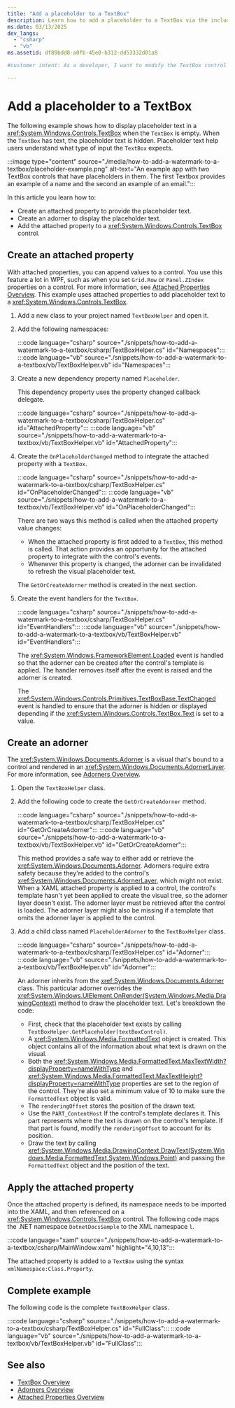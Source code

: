 ```yaml
---
title: "Add a placeholder to a TextBox"
description: Learn how to add a placeholder to a TextBox via the included code examples in XAML, C#, and Visual Basic.
ms.date: 03/13/2025
dev_langs: 
  - "csharp"
  - "vb"
ms.assetid: df89bdd8-a0fb-45e0-b312-dd53332d01a8

#customer intent: As a developer, I want to modify the TextBox control to display information that helps a user understand what type of input is required.

---
```

# Add a placeholder to a TextBox

The following example shows how to display placeholder text in a <xref:System.Windows.Controls.TextBox> when the `TextBox` is empty. When the `TextBox` has text, the placeholder text is hidden. Placeholder text help users understand what type of input the `TextBox` expects.

:::image type="content" source="./media/how-to-add-a-watermark-to-a-textbox/placeholder-example.png" alt-text="An example app with two TextBox controls that have placeholders in them. The first Textbox provides an example of a name and the second an example of an email.":::

In this article you learn how to:

- Create an attached property to provide the placeholder text.
- Create an adorner to display the placeholder text.
- Add the attached property to a <xref:System.Windows.Controls.TextBox> control.

## Create an attached property

With attached properties, you can append values to a control. You use this feature a lot in WPF, such as when you set `Grid.Row` or `Panel.ZIndex` properties on a control. For more information, see [Attached Properties Overview](../advanced/attached-properties-overview.md). This example uses attached properties to add placeholder text to a <xref:System.Windows.Controls.TextBox>.

01. Add a new class to your project named `TextBoxHelper` and open it.
01. Add the following namespaces:

    :::code language="csharp" source="./snippets/how-to-add-a-watermark-to-a-textbox/csharp/TextBoxHelper.cs" id="Namespaces":::
    :::code language="vb" source="./snippets/how-to-add-a-watermark-to-a-textbox/vb/TextBoxHelper.vb" id="Namespaces":::

01. Create a new dependency property named `Placeholder`.

    This dependency property uses the property changed callback delegate.

    :::code language="csharp" source="./snippets/how-to-add-a-watermark-to-a-textbox/csharp/TextBoxHelper.cs" id="AttachedProperty":::
    :::code language="vb" source="./snippets/how-to-add-a-watermark-to-a-textbox/vb/TextBoxHelper.vb" id="AttachedProperty":::

01. Create the `OnPlaceholderChanged` method to integrate the attached property with a `TextBox`.

    :::code language="csharp" source="./snippets/how-to-add-a-watermark-to-a-textbox/csharp/TextBoxHelper.cs" id="OnPlaceholderChanged":::
    :::code language="vb" source="./snippets/how-to-add-a-watermark-to-a-textbox/vb/TextBoxHelper.vb" id="OnPlaceholderChanged":::

    There are two ways this method is called when the attached property value changes:

    - When the attached property is first added to a `TextBox`, this method is called. That action provides an opportunity for the attached property to integrate with the control's events.
    - Whenever this property is changed, the adorner can be invalidated to refresh the visual placeholder text.

    The `GetOrCreateAdorner` method is created in the next section.

01. Create the event handlers for the `TextBox`.

    :::code language="csharp" source="./snippets/how-to-add-a-watermark-to-a-textbox/csharp/TextBoxHelper.cs" id="EventHandlers":::
    :::code language="vb" source="./snippets/how-to-add-a-watermark-to-a-textbox/vb/TextBoxHelper.vb" id="EventHandlers":::

    The <xref:System.Windows.FrameworkElement.Loaded> event is handled so that the adorner can be created after the control's template is applied. The handler removes itself after the event is raised and the adorner is created.

    The <xref:System.Windows.Controls.Primitives.TextBoxBase.TextChanged> event is handled to ensure that the adorner is hidden or displayed depending if the <xref:System.Windows.Controls.TextBox.Text> is set to a value.

## Create an adorner

The <xref:System.Windows.Documents.Adorner> is a visual that's bound to a control and rendered in an <xref:System.Windows.Documents.AdornerLayer>. For more information, see [Adorners Overview](adorners-overview.md).

01. Open the `TextBoxHelper` class.
01. Add the following code to create the `GetOrCreateAdorner` method.

    :::code language="csharp" source="./snippets/how-to-add-a-watermark-to-a-textbox/csharp/TextBoxHelper.cs" id="GetOrCreateAdorner":::
    :::code language="vb" source="./snippets/how-to-add-a-watermark-to-a-textbox/vb/TextBoxHelper.vb" id="GetOrCreateAdorner":::

    This method provides a safe way to either add or retrieve the <xref:System.Windows.Documents.Adorner>. Adorners require extra safety because they're added to the control's <xref:System.Windows.Documents.AdornerLayer>, which might not exist. When a XAML attached property is applied to a control, the control's template hasn't yet been applied to create the visual tree, so the adorner layer doesn't exist. The adorner layer must be retrieved after the control is loaded. The adorner layer might also be missing if a template that omits the adorner layer is applied to the control.

01. Add a child class named `PlaceholderAdorner` to the `TextBoxHelper` class.

    :::code language="csharp" source="./snippets/how-to-add-a-watermark-to-a-textbox/csharp/TextBoxHelper.cs" id="Adorner":::
    :::code language="vb" source="./snippets/how-to-add-a-watermark-to-a-textbox/vb/TextBoxHelper.vb" id="Adorner":::

    An adorner inherits from the <xref:System.Windows.Documents.Adorner> class. This particular adorner overrides the <xref:System.Windows.UIElement.OnRender(System.Windows.Media.DrawingContext)> method to draw the placeholder text. Let's breakdown the code:

    - First, check that the placeholder text exists by calling `TextBoxHelper.GetPlaceholder(textBoxControl)`.
    - A <xref:System.Windows.Media.FormattedText> object is created. This object contains all of the information about what text is drawn on the visual.
    - Both the <xref:System.Windows.Media.FormattedText.MaxTextWidth?displayProperty=nameWithType> and <xref:System.Windows.Media.FormattedText.MaxTextHeight?displayProperty=nameWithType> properties are set to the region of the control. They're also set a minimum value of 10 to make sure the `FormattedText` object is valid.
    - The `renderingOffset` stores the position of the drawn text.
    - Use the `PART_ContentHost` If the control's template declares it. This part represents where the text is drawn on the control's template. If that part is found, modify the `renderingOffset` to account for its position.
    - Draw the text by calling <xref:System.Windows.Media.DrawingContext.DrawText(System.Windows.Media.FormattedText,System.Windows.Point)> and passing the `FormattedText` object and the position of the text.

## Apply the attached property

Once the attached property is defined, its namespace needs to be imported into the XAML, and then referenced on a <xref:System.Windows.Controls.TextBox> control. The following code maps the .NET namespace `DotnetDocsSample` to the XML namespace `l`.

:::code language="xaml" source="./snippets/how-to-add-a-watermark-to-a-textbox/csharp/MainWindow.xaml" highlight="4,10,13":::

The attached property is added to a `TextBox` using the syntax `xmlNamespace:Class.Property`.

## Complete example

The following code is the complete `TextBoxHelper` class.

:::code language="csharp" source="./snippets/how-to-add-a-watermark-to-a-textbox/csharp/TextBoxHelper.cs" id="FullClass":::
:::code language="vb" source="./snippets/how-to-add-a-watermark-to-a-textbox/vb/TextBoxHelper.vb" id="FullClass":::

## See also

- [TextBox Overview](textbox-overview.md)
- [Adorners Overview](adorners-overview.md)
- [Attached Properties Overview](../advanced/attached-properties-overview.md)
